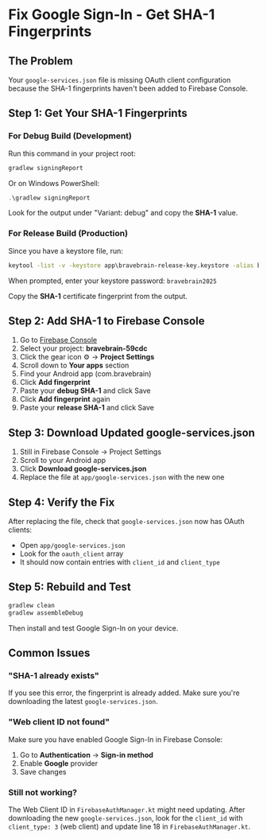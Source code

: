# Fix Google Sign-In - Get SHA-1 Fingerprints

## The Problem
Your `google-services.json` file is missing OAuth client configuration because the SHA-1 fingerprints haven't been added to Firebase Console.

## Step 1: Get Your SHA-1 Fingerprints

### For Debug Build (Development)
Run this command in your project root:
```cmd
gradlew signingReport
```

Or on Windows PowerShell:
```powershell
.\gradlew signingReport
```

Look for the output under "Variant: debug" and copy the **SHA-1** value.

### For Release Build (Production)
Since you have a keystore file, run:
```cmd
keytool -list -v -keystore app\bravebrain-release-key.keystore -alias bravebrain_key
```

When prompted, enter your keystore password: `bravebrain2025`

Copy the **SHA-1** certificate fingerprint from the output.

## Step 2: Add SHA-1 to Firebase Console

1. Go to [Firebase Console](https://console.firebase.google.com/)
2. Select your project: **bravebrain-59cdc**
3. Click the gear icon ⚙️ → **Project Settings**
4. Scroll down to **Your apps** section
5. Find your Android app (com.bravebrain)
6. Click **Add fingerprint**
7. Paste your **debug SHA-1** and click Save
8. Click **Add fingerprint** again
9. Paste your **release SHA-1** and click Save

## Step 3: Download Updated google-services.json

1. Still in Firebase Console → Project Settings
2. Scroll to your Android app
3. Click **Download google-services.json**
4. Replace the file at `app/google-services.json` with the new one

## Step 4: Verify the Fix

After replacing the file, check that `google-services.json` now has OAuth clients:
- Open `app/google-services.json`
- Look for the `oauth_client` array
- It should now contain entries with `client_id` and `client_type`

## Step 5: Rebuild and Test

```cmd
gradlew clean
gradlew assembleDebug
```

Then install and test Google Sign-In on your device.

## Common Issues

### "SHA-1 already exists"
If you see this error, the fingerprint is already added. Make sure you're downloading the latest `google-services.json`.

### "Web client ID not found"
Make sure you have enabled Google Sign-In in Firebase Console:
1. Go to **Authentication** → **Sign-in method**
2. Enable **Google** provider
3. Save changes

### Still not working?
The Web Client ID in `FirebaseAuthManager.kt` might need updating. After downloading the new `google-services.json`, look for the `client_id` with `client_type: 3` (web client) and update line 18 in `FirebaseAuthManager.kt`.
